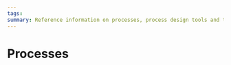 ```yaml
---
tags: 
summary: Reference information on processes, process design tools and timers.
---
```


# Processes
